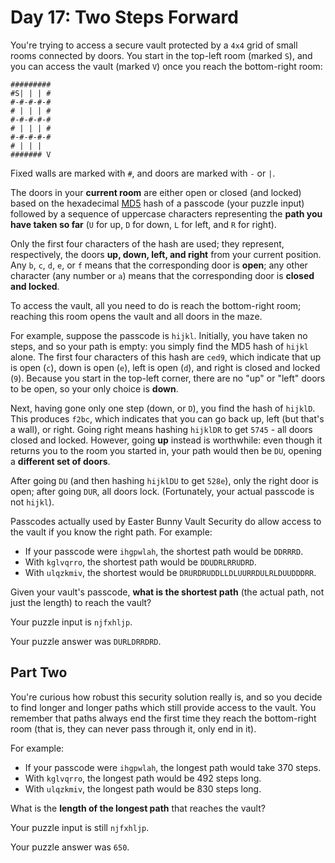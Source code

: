 # Day 17: Two Steps Forward

You're trying to access a secure vault protected by a `4x4` grid of small rooms connected by doors. You start in the top-left room (marked `S`), and you can access the vault (marked `V`) once you reach the bottom-right room:

    #########
    #S| | | #
    #-#-#-#-#
    # | | | #
    #-#-#-#-#
    # | | | #
    #-#-#-#-#
    # | | |  
    ####### V

Fixed walls are marked with `#`, and doors are marked with `-` or `|`.

The doors in your **current room** are either open or closed (and locked) based on the hexadecimal [MD5](https://en.wikipedia.org/wiki/MD5) hash of a passcode (your puzzle input) followed by a sequence of uppercase characters representing the **path you have taken so far** (`U` for up, `D` for down, `L` for left, and `R` for right).

Only the first four characters of the hash are used; they represent, respectively, the doors **up, down, left, and right** from your current position. Any `b`, `c`, `d`, `e`, or `f` means that the corresponding door is **open**; any other character (any number or `a`) means that the corresponding door is **closed and locked**.

To access the vault, all you need to do is reach the bottom-right room; reaching this room opens the vault and all doors in the maze.

For example, suppose the passcode is `hijkl`. Initially, you have taken no steps, and so your path is empty: you simply find the MD5 hash of `hijkl` alone. The first four characters of this hash are `ced9`, which indicate that up is open (`c`), down is open (`e`), left is open (`d`), and right is closed and locked (`9`). Because you start in the top-left corner, there are no "up" or "left" doors to be open, so your only choice is **down**.

Next, having gone only one step (down, or `D`), you find the hash of `hijklD`. This produces `f2bc`, which indicates that you can go back up, left (but that's a wall), or right. Going right means hashing `hijklDR` to get `5745` - all doors closed and locked. However, going **up** instead is worthwhile: even though it returns you to the room you started in, your path would then be `DU`, opening a **different set of doors**.

After going `DU` (and then hashing `hijklDU` to get `528e`), only the right door is open; after going `DUR`, all doors lock. (Fortunately, your actual passcode is not `hijkl`).

Passcodes actually used by Easter Bunny Vault Security do allow access to the vault if you know the right path. For example:

- If your passcode were `ihgpwlah`, the shortest path would be `DDRRRD`.
- With `kglvqrro`, the shortest path would be `DDUDRLRRUDRD`.
- With `ulqzkmiv`, the shortest would be `DRURDRUDDLLDLUURRDULRLDUUDDDRR`.

Given your vault's passcode, **what is the shortest path** (the actual path, not just the length) to reach the vault?

Your puzzle input is `njfxhljp`.

Your puzzle answer was `DURLDRRDRD`.

## Part Two

You're curious how robust this security solution really is, and so you decide to find longer and longer paths which still provide access to the vault. You remember that paths always end the first time they reach the bottom-right room (that is, they can never pass through it, only end in it).

For example:

- If your passcode were `ihgpwlah`, the longest path would take 370 steps.
- With `kglvqrro`, the longest path would be 492 steps long.
- With `ulqzkmiv`, the longest path would be 830 steps long.

What is the **length of the longest path** that reaches the vault?

Your puzzle input is still `njfxhljp`.

Your puzzle answer was `650`.
